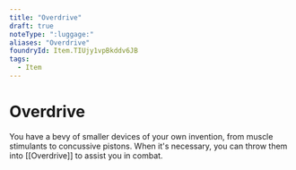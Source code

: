 ```yaml
---
title: "Overdrive"
draft: true
noteType: ":luggage:"
aliases: "Overdrive"
foundryId: Item.TIUjy1vpBkddv6JB
tags:
  - Item
---
```


# Overdrive

You have a bevy of smaller devices of your own invention, from muscle stimulants to concussive pistons. When it's necessary, you can throw them into [[Overdrive]] to assist you in combat.
